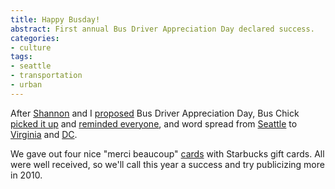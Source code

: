 ```yaml
---
title: Happy Busday!
abstract: First annual Bus Driver Appreciation Day declared success.
categories:
- culture
tags:
- seattle
- transportation
- urban
---
```


After [Shannon][1] and I [proposed][2] Bus Driver Appreciation Day, Bus Chick [picked it up][3] and [reminded everyone][4], and word spread from [Seattle][5] to [Virginia][6] and [DC][7].

We gave out four nice "merci beaucoup" [cards][8] with Starbucks gift cards.  All were well received, so we'll call this year a success and try publicizing more in 2010.

   [1]: http://www.shannonethomas.com/words/2009/03/12/bus-driver-appreciation-day.html
   [2]: http://hans.gerwitz.com/2009/02/23/bus-driver-appreciation-day.html
   [3]: http://blog.seattlepi.com/buschick/archives/163917.asp
   [4]: http://blog.seattlepi.com/buschick/archives/164464.asp
   [5]: http://seattletransitblog.com/2009/03/17/tomorrow-is-bus-driver-appreciation-day/
   [6]: http://blog.raggiesoft.com/?p=164
   [7]: http://tracktwentynine.blogspot.com/2009/03/bus-driver-appreciation-day-tomorrow.html
   [8]: http://www.snowandgraham.com/
